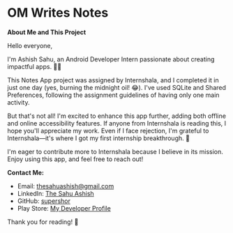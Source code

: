 # OM Writes Notes

**About Me and This Project**

Hello everyone,

I'm Ashish Sahu, an Android Developer Intern passionate about creating impactful apps. 📱✨

This Notes App project was assigned by Internshala, and I completed it in just one day (yes, burning the midnight oil! 😂). I've used SQLite and Shared Preferences, following the assignment guidelines of having only one main activity.

But that's not all! I'm excited to enhance this app further, adding both offline and online accessibility features. If anyone from Internshala is reading this, I hope you'll appreciate my work. Even if I face rejection, I'm grateful to Internshala—it's where I got my first internship breakthrough. 🙌

I'm eager to contribute more to Internshala because I believe in its mission. Enjoy using this app, and feel free to reach out!

**Contact Me:**
- Email: thesahuashish@gmail.com
- LinkedIn: [The Sahu Ashish](https://www.linkedin.com/in/the-sahu-ashish/)
- GitHub: [supershor](https://github.com/supershor?tab=repositories)
- Play Store: [My Developer Profile](https://play.google.com/store/apps/dev?id=8081285417360475284)

Thank you for reading! 🙏
